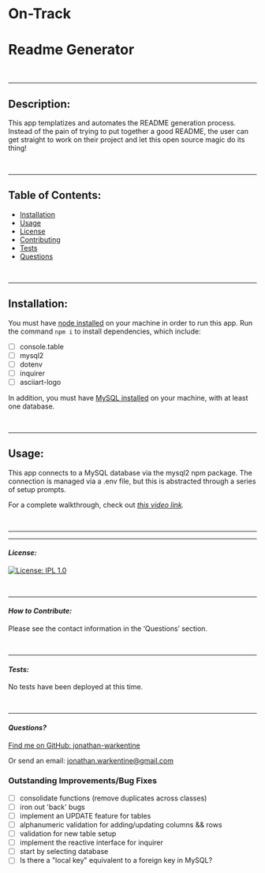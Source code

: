 # On-Track


  # Readme Generator

  &nbsp;  

  ---
  ## Description:

  This app templatizes and automates the README generation process. Instead of the pain of trying to put together a good README, the user can get straight to work on their project and let this open source magic do its thing!

  &nbsp;  

  ---
  ## Table of Contents:

  - [Installation](#installation)
  - [Usage](#usage)
  - [License](#license)
  - [Contributing](#contributing)
  - [Tests](#tests)
  - [Questions](#questions)

  &nbsp;  

  ---
  ## Installation:

  You must have [node installed](https://nodejs.org/en/download/) on your machine in order to run this app. Run the command `npm i` to install dependencies, which include:
- [ ] console.table
- [ ] mysql2
- [ ] dotenv
- [ ] inquirer
- [ ] asciiart-logo

In addition, you must have [MySQL installed](https://dev.mysql.com/doc/mysql-installation-excerpt/5.7/en/) on your machine, with at least one database. 

  &nbsp;  

  ---
  ## Usage:
  

  This app connects to a MySQL database via the mysql2 npm package. The connection is managed via a .env file, but this is abstracted through a series of setup prompts.

  For a complete walkthrough, check out *[this video link]().*

  &nbsp;  

  ---
  ---
  #### *License:*

  [![License: IPL 1.0](https://img.shields.io/badge/License-IPL_1.0-blue.svg)](https://opensource.org/licenses/MIT)

  &nbsp;  

  ---
  #### *How to Contribute:*

  Please see the contact information in the ‘Questions’ section.

  &nbsp;  

  ---

  #### *Tests:*

  No tests have been deployed at this time.

  &nbsp;  

  ---

  #### *Questions?*

  [Find me on GitHub: jonathan-warkentine](https://github.com/jonathan-warkentine)

  Or send an email: [jonathan.warkentine@gmail.com](mailto:jonathan.warkentine@gmail.com)
  
### Outstanding Improvements/Bug Fixes
- [ ] consolidate functions (remove duplicates across classes)
- [ ] iron out 'back' bugs
- [ ] implement an UPDATE feature for tables
- [ ] alphanumeric validation for adding/updating columns && rows
- [ ] validation for new table setup
- [ ] implement the reactive interface for inquirer
- [ ] start by selecting database
- [ ] Is there a "local key" equivalent to a foreign key in MySQL?